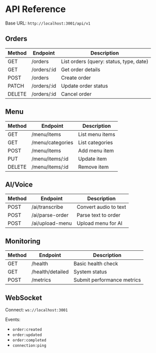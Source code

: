 # API Reference

Base URL: `http://localhost:3001/api/v1`

## Orders

| Method | Endpoint | Description |
|--------|----------|-------------|
| GET | /orders | List orders (query: status, type, date) |
| GET | /orders/:id | Get order details |
| POST | /orders | Create order |
| PATCH | /orders/:id | Update order status |
| DELETE | /orders/:id | Cancel order |

## Menu

| Method | Endpoint | Description |
|--------|----------|-------------|
| GET | /menu/items | List menu items |
| GET | /menu/categories | List categories |
| POST | /menu/items | Add menu item |
| PUT | /menu/items/:id | Update item |
| DELETE | /menu/items/:id | Remove item |

## AI/Voice

| Method | Endpoint | Description |
|--------|----------|-------------|
| POST | /ai/transcribe | Convert audio to text |
| POST | /ai/parse-order | Parse text to order |
| POST | /ai/upload-menu | Upload menu for AI |

## Monitoring

| Method | Endpoint | Description |
|--------|----------|-------------|
| GET | /health | Basic health check |
| GET | /health/detailed | System status |
| POST | /metrics | Submit performance metrics |

## WebSocket

Connect: `ws://localhost:3001`

Events:
- `order:created`
- `order:updated`
- `order:completed`
- `connection:ping`